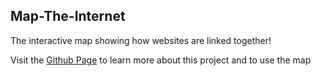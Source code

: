 ## Map-The-Internet
The interactive map showing how websites are linked together!

Visit the [Github Page](https://olivermidbrink.github.io/Map-the-Internet/) to learn more about this project and to use the map
